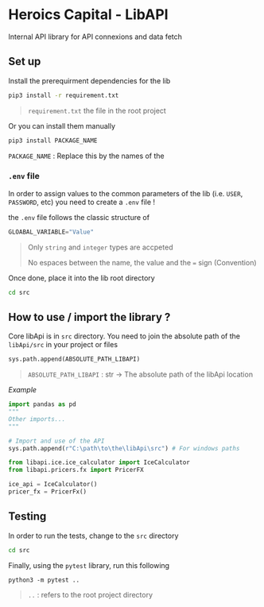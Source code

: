 # Heroics Capital - LibAPI

Internal API library for API connexions and data fetch

## Set up

Install the prerequirment dependencies for the lib
```bash
pip3 install -r requirement.txt
``` 
> `requirement.txt` the file in the root project


Or you can install them manually
```bash
pip3 install PACKAGE_NAME
```
`PACKAGE_NAME` : Replace this by the names of the 

### `.env` file
In order to assign values to the common parameters of the lib (i.e. `USER`, `PASSWORD`, etc) you need to create a `.env` file !

the `.env` file follows the classic structure of
```python
GLOABAL_VARIABLE="Value"
```
> Only `string` and `integer` types are accpeted
> 
> No espaces between the name, the value and the `=` sign (Convention)

Once done, place it into the lib root directory
```bash
cd src
```


## How to use / import the library ?

Core libApi is in `src` directory. You need to join the absolute path of the `libApi/src` in your project or files

```python
sys.path.append(ABSOLUTE_PATH_LIBAPI)
```
> `ABSOLUTE_PATH_LIBAPI` : str -> The absolute path of the libApi location

*Example*
```python
import pandas as pd
"""
Other imports...
"""

# Import and use of the API
sys.path.append(r"C:\path\to\the\libApi\src") # For windows paths

from libapi.ice.ice_calculator import IceCalculator
from libapi.pricers.fx import PricerFX

ice_api = IceCalculator()
pricer_fx = PricerFx()
```


## Testing

In order to run the tests, change to the `src` directory
```bash
cd src
```

Finally, using the `pytest` library, run this following
```
python3 -m pytest ..
```
> `..` : refers to the root project directory